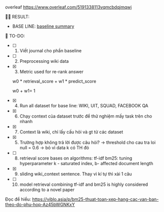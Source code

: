 overleaf https://www.overleaf.com/5191338113vqmcbdqjmqwj

🏃‍♂️ RESULT:

- BASE LINE: [baseline summary](baseline_summary.md)

📜 TO-DO:

- [ ] 1. Viết journal cho phần baseline
- [ ] 2. Preprocessing wiki data
- [x] 3. Metric used for re-rank answer

  w0 \* retrieval_score + w1 \* predict_score

  w0 + w1= 1

- [x] 4. Run all dataset for base line: WIKI, UIT, SQUAD, FACEBOOK QA
- [x] 6. Chạy context của dataset trước để thử nghiệm mấy task trên cho nhanh
- [x] 7. Context là wiki, chỉ lấy cấu hỏi và gt từ các dataset
- [x] 5. Trường hợp không trả lời được câu hỏi? -> threshold cho cau tra loi null = 0.6 -> bỏ vì data k có TH đó
- [ ] 8. retrieval score bases on algorithms:
     tf-idf
     bm25: tuning hyperparameter k - saturated index, b- affected document length
- [x] 9. sliding wiki_context sentence. Thay vì kí tự thì xài 1 câu
- [ ] 10. model retrieval combining tf-idf and bm25 is highly considered according to a novel paper

Đọc để hiểu: https://viblo.asia/p/bm25-thuat-toan-xep-hang-cac-van-ban-theo-do-phu-hop-Az45bWGNKxY
